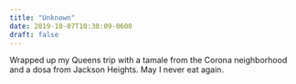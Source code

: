 ```yaml
---
title: "Unknown"
date: 2019-10-07T10:30:09-0600
draft: false
---
```


Wrapped up my Queens trip with a tamale from the Corona neighborhood and a dosa from Jackson Heights. May I never eat again.
